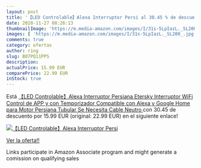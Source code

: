 ```yaml
---
layout: post
title: '【LED Controlable】Alexa Interruptor Persi al 30.45 % de descuento'
date: 2020-11-27 08:26:13
thumbnailImage: 'https://m.media-amazon.com/images/I/31s-5LpIazL._SL200_.jpg'
images: [ 'https://m.media-amazon.com/images/I/31s-5LpIazL._SL200_.jpg' ]
comments: true
category: ofertas
author: ring
slug: B07PQ11PPS
description:
actualPrice: 15.99 EUR
comparePrice: 22.99 EUR
inStock: true
---
```


Está [【LED Controlable】Alexa Interruptor Persiana  Etersky Interruptor WiFi  Control de APP y con Temporizador  Compatible con Alexa y Google Home para Motor Persiana Tubular  Se Necesita Cable Neutro ](https://www.amazon.es/dp/B07PQ11PPS/?tag=tolees-21) con 30.45 de descuento por 15.99 EUR (original: 22.99 EUR) en el siguiente enlace!

[![【LED Controlable】Alexa Interruptor Persi](https://m.media-amazon.com/images/I/31s-5LpIazL._SL200_.jpg)](https://www.amazon.es/dp/B07PQ11PPS/?tag=tolees-21)

[Ver la oferta!!](https://www.amazon.es/dp/B07PQ11PPS/?tag=tolees-21)

Links participate in Amazon Associate program and might generate a comission on qualifying sales


